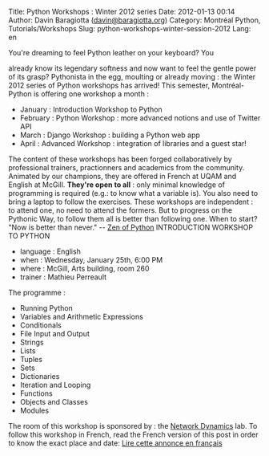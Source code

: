 Title: Python Workshops : Winter 2012 series
Date: 2012-01-13 00:14
Author: Davin Baragiotta (davin@baragiotta.org)
Category: Montréal Python, Tutorials/Workshops
Slug: python-workshops-winter-session-2012
Lang: en

<!--:en-->You're dreaming to feel Python leather on your keyboard? You
already know its legendary softness and now want to feel the gentle
power of its grasp? Pythonista in the egg, moulting or already moving :
the Winter 2012 series of Python workshops has arrived! This semester,
Montréal-Python is offering one workshop a month :

-   January : Introduction Workshop to Python
-   February : Python Workshop : more advanced notions and use of
    Twitter API
-   March : Django Workshop : building a Python web app
-   April : Advanced Workshop : integration of libraries and a guest
    star!

The content of these workshops has been forged collaboratively by
professional trainers, practionners and academics from the community.
Animated by our champions, they are offered in French at UQAM and
English at McGill. **They're open to all** : only minimal knowledge of
programming is required (e.g.: to know what a variable is). You also
need to bring a laptop to follow the exercises. These workshops are
independent : to attend one, no need to attend the formers. But to
progress on the Pythonic Way, to follow them all is better than
following one. When to start? "Now is better than never." -- [Zen of
Python][] INTRODUCTION WORKSHOP TO PYTHON

-   language : English
-   when : Wednesday, January 25th, 6:00 PM
-   where : McGill, Arts building, room 260
-   trainer : Mathieu Perreault

The programme :

-   Running Python
-   Variables and Arithmetic Expressions
-   Conditionals
-   File Input and Output
-   Strings
-   Lists
-   Tuples
-   Sets
-   Dictionaries
-   Iteration and Looping
-   Functions
-   Objects and Classes
-   Modules

The room of this workshop is sponsored by : the [Network Dynamics][]
lab. To follow this workshop in French, read the French version of this
post in order to know the exact place and date: [Lire cette annonce en
français][]

  [Zen of Python]: http://www.python.org/dev/peps/pep-0020/
  [Network Dynamics]: http://www.networkdynamics.org/
  [Lire cette annonce en français]: http://montrealpython.org/fr/2012/01/python-workshops-winter-session-2012/
